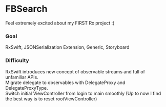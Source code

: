 # FBSearch

Feel extremely excited about my FIRST Rx project :)

### Goal
RxSwift, JSONSerialization Extension, Generic, Storyboard

### Difficulty
RxSwift introduces new concept of observable streams and full of unfamiliar APIs.  
Migrate delegate to observables with DelegateProxy and DelegateProxyType.  
Switch initial ViewController from login to main smoothly (Up to now I find the best way is to reset rootViewController)  

